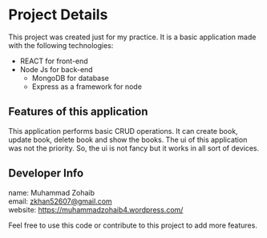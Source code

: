 # Project Details
This project was created just for my practice. It is a basic application made with the following technologies:
* REACT for front-end
* Node Js for back-end
  * MongoDB for database
  * Express as a framework for node

## Features of this application
 This application performs basic CRUD operations.
 It can create book, update book, delete book and show the books. The ui of this application was not the priority. So, the ui is not fancy but it works in all sort of devices.

## Developer Info
name: Muhammad Zohaib  
email: zkhan52607@gmail.com  
website: https://muhammadzohaib4.wordpress.com/

Feel free to use this code or contribute to this project to add more features.
